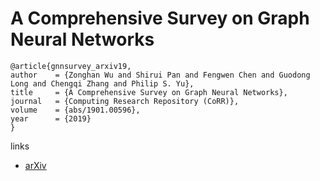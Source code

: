 # A Comprehensive Survey on Graph Neural Networks

```
@article{gnnsurvey_arxiv19,
author    = {Zonghan Wu and Shirui Pan and Fengwen Chen and Guodong Long and Chengqi Zhang and Philip S. Yu},
title     = {A Comprehensive Survey on Graph Neural Networks},
journal   = {Computing Research Repository (CoRR)},
volume    = {abs/1901.00596},
year      = {2019}
}
```

links
- [arXiv](https://arxiv.org/abs/1901.00596)
